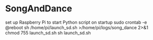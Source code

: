 # SongAndDance


set up Raspberry Pi to start Python script on startup
sudo crontab -e
@reboot sh /home/pi/launch_sd.sh >/home/pi/logs/song_dance 2>&1
chmod 755 launch_sd.sh
sh launch_sd.sh


